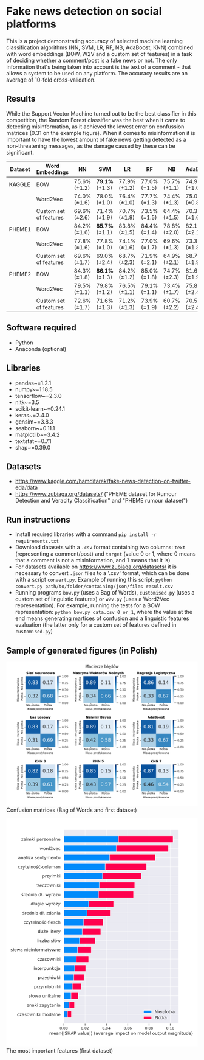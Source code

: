 # Fake news detection on social platforms

This is a project demonstrating accuracy of selected machine learning classification algorithms (NN, SVM, LR, RF, NB, AdaBoost, KNN) combined with word embeddings (BOW, W2V and a custom set of features) in a task of deciding whether a comment/post is a fake news or not. The only information that's being taken into account is the text of a comment - that allows a system to be used on any platform. The accuracy results are an average of 10-fold cross-validation.

## Results

While the Support Vector Machine turned out to be the best classifier in this competition, the Random Forest classifier was the best when it came to detecting misinformation, as it achieved the lowest error on confussion matrices (0.31 on the example figure). When it comes to misinformation it is important to have the lowest amount of fake news getting detected as a non-threatening messages, as the damage caused by these can be significant.

| Dataset | Word Embeddings        | NN                         | **SVM**                             | LR                         | RF                         | NB                         | AdaBoost                   | KNN 3                      | KNN 5                      | KNN 7                      |
| ------- | ---------------------- | -------------------------- | ----------------------------------- | -------------------------- | -------------------------- | -------------------------- | -------------------------- | -------------------------- | -------------------------- | -------------------------- |
| KAGGLE  | BOW                    | $75.6\%$ <br /> ($\pm1.2$) | $\textbf{79.1\%}$ <br /> ($\pm1.3$) | $77.9\%$($\pm1.2$)         | $77.0\%$ <br /> ($\pm1.5$) | $75.7\%$ <br /> ($\pm1.1$) | $74.9\%$ <br /> ($\pm1.0$) | $73.2\%$ <br /> ($\pm1.5$) | $73.0\%$ <br /> ($\pm2.1$) | $72.9\%$ <br /> ($\pm1.8$) |
|         | Word2Vec               | $74.0\%$ <br /> ($\pm1.6$) | $78.0\%$ <br /> ($\pm1.0$)          | $76.4\%$ <br /> ($\pm1.0$) | $77.7\%$ <br /> ($\pm1.3$) | $74.4\%$ <br /> ($\pm1.3$) | $75.0\%$ <br /> ($\pm0.8$) | $74.3\%$ <br /> ($\pm1.6$) | $76.1\%$ <br /> ($\pm1.7$) | $76.7\%$ <br /> ($\pm1.3$) |
|         | Custom set of features | $69.6\%$ <br /> ($\pm2.6$) | $71.4\%$ <br /> ($\pm1.9$)          | $70.7\%$ <br /> ($\pm1.9$) | $73.5\%$ <br /> ($\pm1.5$) | $64.4\%$ <br /> ($\pm1.5$) | $70.3\%$ <br /> ($\pm1.6$) | $67.7\%$ <br /> ($\pm2.4$) | $68.4\%$ <br /> ($\pm2.5$) | $69.3\%$ <br /> ($\pm1.9$) |
| PHEME1  | BOW                    | $84.2\%$ <br /> ($\pm1.6$) | $\textbf{85.7\%}$ <br /> ($\pm1.1$) | $83.8\%$ <br /> ($\pm1.5$) | $84.4\%$ <br /> ($\pm1.4$) | $78.8\%$ <br /> ($\pm2.0$) | $82.1\%$ <br /> ($\pm2.1$) | $81.1\%$ <br /> ($\pm1.5$) | $79.7\%$ <br /> ($\pm1.2$) | $79.6\%$ <br /> ($\pm2.1$) |
|         | Word2Vec               | $77.8\%$ <br /> ($\pm1.6$) | $77.8\%$ <br /> ($\pm1.0$)          | $74.1\%$ <br /> ($\pm1.6$) | $77.0\%$ <br /> ($\pm1.7$) | $69.6\%$ <br /> ($\pm1.3$) | $73.3\%$ <br /> ($\pm1.8$) | $77.8\%$ <br /> ($\pm1.5$) | $77.6\%$ <br /> ($\pm1.5$) | $78.7\%$ <br /> ($\pm0.8$) |
|         | Custom set of features | $69.6\%$ <br /> ($\pm1.7$) | $69.0\%$ <br /> ($\pm2.4$)          | $68.7\%$ <br /> ($\pm2.3$) | $71.9\%$ <br /> ($\pm2.1$) | $64.9\%$ <br /> ($\pm2.1$) | $68.7\%$ <br /> ($\pm1.9$) | $65.3\%$ <br /> ($\pm1.6$) | $65.7\%$ <br /> ($\pm1.4$) | $66.4\%$ <br /> ($\pm1.8$) |
| PHEME2  | BOW                    | $84.3\%$ <br /> ($\pm1.8$) | $\textbf{86.1\%}$ <br /> ($\pm1.3$) | $84.2\%$ <br /> ($\pm1.2$) | $85.0\%$ <br /> ($\pm1.8$) | $74.7\%$ <br /> ($\pm2.3$) | $81.6\%$ <br /> ($\pm1.9$) | $81.5\%$ <br /> ($\pm2.1$) | $79.8\%$ <br /> ($\pm2.3$) | $79.7\%$ <br /> ($\pm3.2$) |
|         | Word2Vec               | $79.5\%$ <br /> ($\pm1.1$) | $79.8\%$ <br /> ($\pm1.2$)          | $76.5\%$ <br /> ($\pm1.1$) | $79.1\%$ <br /> ($\pm1.1$) | $73.4\%$ <br /> ($\pm1.7$) | $75.8\%$ <br /> ($\pm2.4$) | $79.7\%$ <br /> ($\pm1.5$) | $80.4\%$ <br /> ($\pm1.2$) | $80.3\%$ <br /> ($\pm1.0$) |
|         | Custom set of features | $72.6\%$ <br /> ($\pm1.7$) | $71.6\%$ <br /> ($\pm1.3$)          | $71.2\%$ <br /> ($\pm1.3$) | $73.9\%$ <br /> ($\pm1.9$) | $60.7\%$ <br /> ($\pm2.2$) | $70.5\%$ <br /> ($\pm2.4$) | $67.6\%$ <br /> ($\pm1.2$) | $68.5\%$ <br /> ($\pm1.4$) | $68.9\%$ <br /> ($\pm1.6$) |

## Software required

- Python
- Anaconda (optional)

## Libraries

- pandas~=1.2.1
- numpy~=1.18.5
- tensorflow~=2.3.0
- nltk~=3.5
- scikit-learn~=0.24.1
- keras~=2.4.0
- gensim~=3.8.3
- seaborn~=0.11.1
- matplotlib~=3.4.2
- textstat~=0.7.1
- shap~=0.39.0

## Datasets

- https://www.kaggle.com/hamditarek/fake-news-detection-on-twitter-eda/data
- https://www.zubiaga.org/datasets/ ("PHEME dataset for Rumour Detection and Veracity Classification" and "PHEME rumour dataset")

## Run instructions

- Install required libraries with a command `pip install -r requirements.txt`
- Download datasets with a `.csv` format containing two columns: `text` (representing a comment/post) and `target` (value 0 or 1, where 0 means that a comment is not a misinformation, and 1 means that it is)
- For datasets available on https://www.zubiaga.org/datasets/ it is necessary to convert `.json` files to a '.csv' format, which can be done with a script `convert.py`. Example of running this script: `python convert.py path/to/folder/containing/json/files result.csv`
- Running programs `bow.py` (uses a Bag of Words), `customised.py` (uses a custom set of linguistic features) or `w2v.py` (uses a Word2Vec representation). For example, running the tests for a BOW representation: `python bow.py data.csv 0_or_1`, where the value at the end means generating martices of confusion and a linguistic features evaluation (the latter only for a custom set of features defined in `customised.py`)

## Sample of generated figures (in Polish)

![bag of words](./images/conf_matrix_first_bow.png)
Confusion matrices (Bag of Words and first dataset)

![features](./images/features_first.png)
The most important features (first dataset)
